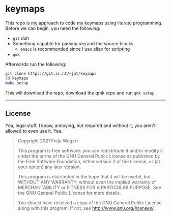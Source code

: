 # keymaps

This repo is my approach to code my keymaps using literate programming.
Before we can begin, you need the following:

- `git` duh
- Something capable for parsing `org` and the source blocks
  - `emacs` is recommended since I use elisp for scripting
- `qmk`

Afterwards run the following:

``` sh
git clone https://git.sr.ht/~jat/keymaps
cd keymaps
make setup
```

This will download the repo, download the qmk repo and run `qmk setup`.

---
## License

Yea, legal stuff, I know, annoying, but required and without it, you aren't allowed to even use it.
Yea.

> Copyright 2021 Freja Wegert
>
> This program is free software: you can redistribute it and/or modify
> it under the terms of the GNU General Public License as published by
> the Free Software Foundation, either version 2 of the License, or
> (at your option) any later version.
>
> This program is distributed in the hope that it will be useful,
> but WITHOUT ANY WARRANTY; without even the implied warranty of
> MERCHANTABILITY or FITNESS FOR A PARTICULAR PURPOSE.  See the
> GNU General Public License for more details.
>
> You should have received a copy of the GNU General Public License
> along with this program.  If not, see <http://www.gnu.org/licenses/>.


